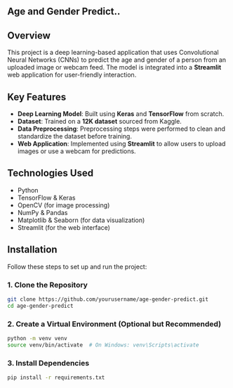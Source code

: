 ## Age and Gender Predict..

## Overview
This project is a deep learning-based application that uses Convolutional Neural Networks (CNNs) to predict the age and gender of a person from an uploaded image or webcam feed. The model is integrated into a **Streamlit** web application for user-friendly interaction.

## Key Features
- **Deep Learning Model**: Built using **Keras** and **TensorFlow** from scratch.
- **Dataset**: Trained on a **12K dataset** sourced from Kaggle.
- **Data Preprocessing**: Preprocessing steps were performed to clean and standardize the dataset before training.
- **Web Application**: Implemented using **Streamlit** to allow users to upload images or use a webcam for predictions.

## Technologies Used
- Python
- TensorFlow & Keras
- OpenCV (for image processing)
- NumPy & Pandas
- Matplotlib & Seaborn (for data visualization)
- Streamlit (for the web interface)

## Installation
Follow these steps to set up and run the project:

### 1. Clone the Repository
```bash
git clone https://github.com/yourusername/age-gender-predict.git
cd age-gender-predict
```

### 2. Create a Virtual Environment (Optional but Recommended)
```bash
python -m venv venv
source venv/bin/activate  # On Windows: venv\Scripts\activate
```

### 3. Install Dependencies
```bash
pip install -r requirements.txt
